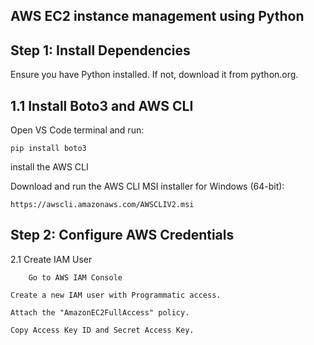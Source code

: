 AWS EC2 instance management using Python
-----
Step 1: Install Dependencies
-----
Ensure you have Python installed. If not, download it from python.org.

1.1 Install Boto3 and AWS CLI
------
Open VS Code terminal and run:

    pip install boto3

install the AWS CLI 

  Download and run the AWS CLI MSI installer for Windows (64-bit):

    https://awscli.amazonaws.com/AWSCLIV2.msi

Step 2: Configure AWS Credentials
------

2.1 Create IAM User 

        Go to AWS IAM Console

    Create a new IAM user with Programmatic access.

    Attach the "AmazonEC2FullAccess" policy.

    Copy Access Key ID and Secret Access Key.
